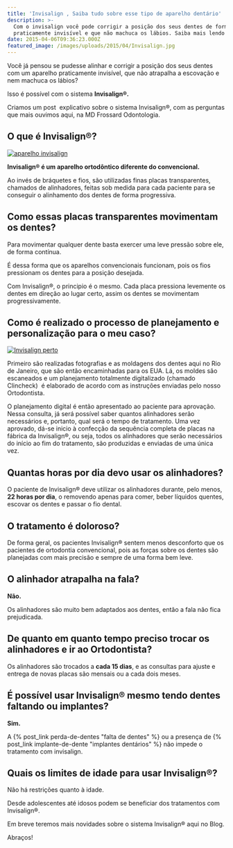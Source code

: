 ```yaml
---
title: 'Invisalign , Saiba tudo sobre esse tipo de aparelho dentário'
description: >-
  Com o invisalign você pode corrigir a posição dos seus dentes de forma
  praticamente invisível e que não machuca os lábios. Saiba mais lendo o texto.
date: 2015-04-06T09:36:23.000Z
featured_image: /images/uploads/2015/04/Invisalign.jpg
---
```


Você já pensou se pudesse alinhar e corrigir a posição dos seus dentes com um aparelho praticamente invisível, que não atrapalha a escovação e nem machuca os lábios?

Isso é possível com o sistema **Invisalign®.**

Criamos um post  explicativo sobre o sistema Invisalign®, com as perguntas que mais ouvimos aqui, na MD Frossard Odontologia.

O que é Invisalign®?
--------------------

[![aparelho invisalign](/images/uploads/2015/04/aparelho-invisalign-1024x752.jpg)](/images/uploads/2015/04/aparelho-invisalign.jpg)

**Invisalign® é um aparelho ortodôntico diferente do convencional.**

Ao invés de bráquetes e fios, são utilizadas finas placas transparentes, chamados de alinhadores, feitas sob medida para cada paciente para se conseguir o alinhamento dos dentes de forma progressiva.

Como essas placas transparentes movimentam os dentes?
-----------------------------------------------------

Para movimentar qualquer dente basta exercer uma leve pressão sobre ele, de forma contínua.

É dessa forma que os aparelhos convencionais funcionam, pois os fios pressionam os dentes para a posição desejada.

Com Invisalign®, o principio é o mesmo. Cada placa pressiona levemente os dentes em direção ao lugar certo, assim os dentes se movimentam progressivamente.

Como é realizado o processo de planejamento e personalização para o meu caso?
-----------------------------------------------------------------------------

[![Invisalign perto](/images/uploads/2015/04/Invisalign-perto.jpg)](/images/uploads/2015/04/Invisalign-perto.jpg)

Primeiro são realizadas fotografias e as moldagens dos dentes aqui no Rio de Janeiro, que são então encaminhadas para os EUA. Lá, os moldes são escaneados e um planejamento totalmente digitalizado (chamado Clincheck)  é elaborado de acordo com as instruções enviadas pelo nosso Ortodontista.

O planejamento digital é então apresentado ao paciente para aprovação. Nessa consulta, já será possível saber quantos alinhadores serão necessários e, portanto, qual será o tempo de tratamento. Uma vez aprovado, dá-se inicio à confecção da sequência completa de placas na fábrica da Invisalign®, ou seja, todos os alinhadores que serão necessários do início ao fim do tratamento, são produzidas e enviadas de uma única vez.

Quantas horas por dia devo usar os alinhadores?
-----------------------------------------------

O paciente de Invisalign® deve utilizar os alinhadores durante, pelo menos, **22 horas por dia**, o removendo apenas para comer, beber líquidos quentes, escovar os dentes e passar o fio dental.

O tratamento é doloroso?
------------------------

De forma geral, os pacientes Invisalign® sentem menos desconforto que os pacientes de ortodontia convencional, pois as forças sobre os dentes são planejadas com mais precisão e sempre de uma forma bem leve.

O alinhador atrapalha na fala?
------------------------------

**Não.**

Os alinhadores são muito bem adaptados aos dentes, então a fala não fica prejudicada.

De quanto em quanto tempo preciso trocar os alinhadores e ir ao Ortodontista?
-----------------------------------------------------------------------------

Os alinhadores são trocados a **cada 15 dias**, e as consultas para ajuste e entrega de novas placas são mensais ou a cada dois meses.

É possível usar Invisalign® mesmo tendo dentes faltando ou implantes?
---------------------------------------------------------------------

**Sim.**

A {% post_link perda-de-dentes "falta de dentes" %} ou a presença de {% post_link implante-de-dente "implantes dentários" %} não impede o tratamento com invisalign.

Quais os limites de idade para usar Invisalign®?
------------------------------------------------

Não há restrições quanto à idade.

Desde adolescentes até idosos podem se beneficiar dos tratamentos com Invisalign®.

Em breve teremos mais novidades sobre o sistema Invisalign® aqui no Blog.

Abraços!
